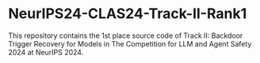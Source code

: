 # NeurIPS24-CLAS24-Track-II-Rank1
This repository contains the 1st place source code of Track II: Backdoor Trigger Recovery for Models in The Competition for LLM and Agent Safety 2024 at NeurIPS 2024.
